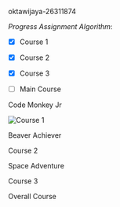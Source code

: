 oktawijaya-26311874

_Progress Assignment Algorithm_:
- [X] Course 1
- [X] Course 2
- [X] Course 3
- [ ] Main Course


Code Monkey Jr

![Course 1](https://user-images.githubusercontent.com/107865829/189854319-388892f8-9c4c-421b-87eb-f7a8f7c37228.PNG)

Beaver Achiever

Course 2

Space Adventure

Course 3

Overall Course
